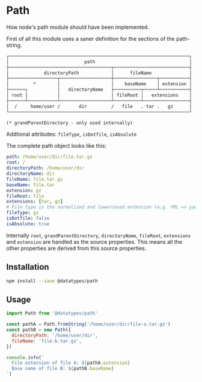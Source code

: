 # Path

How node's path module should have been implemented.

First of all this module uses a saner definition for the
sections of the path-string.

```txt
┌───────────────────────────────────────────────────────────────────┐
│                            path                                   │
├──────────────────────────────────────┬────────────────────────────┤
│             directoryPath            │      fileName              │
├──────────────────┬───────────────────┼────────────────┬───────────┤
│         *        │                   │    baseName    │ extension │
├──────┐           │   directoryName   ├──────────┬─────┴───────────┤
│ root │           │                   │ fileRoot │   extensions    │
├──────┴───────────┴───────────────────┴──────────┴─────────────────┤
│  /     home/user /       dir         /   file   . tar .   gz      │
└───────────────────────────────────────────────────────────────────┘

(* grandParentDirectory - only used internally)
```

Addtional attributes: `fileType`, `isDotfile`, `isAbsolute`

The complete path object looks like this:

```yaml
path: /home/user/dir/file.tar.gz
root: /
directoryPath: /home/user/dir
directoryName: dir
fileName: file.tar.gz
baseName: file.tar
extension: gz
fileRoot: file
extensions: [tar, gz]
# File type is the normalized and lowercased extension (e.g. YML => yaml)
fileType: gz
isDotfile: false
isAbsolute: true
```

Internally `root`, `grandParentDirectory`, `directoryName`, `fileRoot`,
`extensions` and `extension` are handled as the source properties.
This means all the other properties are derived from this source properties.


## Installation

```sh
npm install --save @datatypes/path
```

## Usage

```js
import Path from '@datatypes/path'

const pathA = Path.fromString('/home/user/dir/file-a.tar.gz')
const pathB = new Path({
  directoryPath: '/home/user/dir',
  fileName: 'file-b.tar.gz',
})

console.info(`
  File extension of file A: ${pathA.extension}
  Base name of file B: ${pathB.baseName}
`)
```
